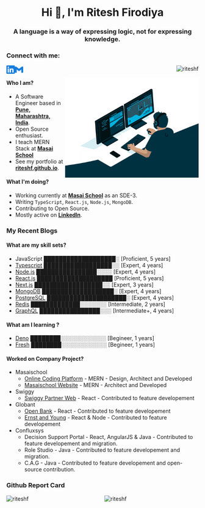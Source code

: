 <div width="50%">
<h1 align="center">Hi 👋, I'm Ritesh Firodiya</h1>
<h3 align="center">A language is a way of expressing logic, not for expressing knowledge.</h3>
</div>

<div width="50%">
<h3 align="left">Connect with me:</h3>
<p align="left">
<a href="https://www.linkedin.com/in/riteshfirodiya" target="_blank">
    <img align="left" alt="LinkedIn" width="22px" src="./assets/linkedin.svg" />
  </a>
<a href="mailto:firodiya.ritesh@gmail.com">
    <img align="left" alt="Mail" width="22px" src="./assets/gmail.svg" />
  </a>
</p>
<p align="right"> <img src="https://komarev.com/ghpvc/?username=riteshf&label=Profile%20views&color=0e75b6&style=flat" alt="riteshf" /> </p>
</div>

<img align="right" alt="coding" width="350" src="./assets/developer.gif">

#### Who I am?

- A Software Engineer based in **[Pune, Maharashtra, India](https://en.wikipedia.org/wiki/India)**.
- Open Source enthusiast.
- I teach MERN Stack at **[Masai School](https://masaischool.com)**
- See my portfolio at **[riteshf.github.io](https://riteshf.github.io/)**.

#### What I'm doing?

- Working currently at **[Masai School](https://masaischool.com)** as an SDE-3.
- Writing `TypeScript`, `React.js`, `Node.js`, `MongoDB`.
- Contributing to Open Source.
- Mostly active on **[LinkedIn](https://www.linkedin.com/in/riteshfirodiya)**.

### My Recent Blogs

<!-- BLOG-POST-LIST:START -->

<a target="_blank" href="https://riteshf-blogs.deno.dev/typescript-basics" alt="Basics Types in Typescript "></a>

<a target="_blank" href="https://riteshf-blogs.deno.dev/typescript-advance" alt="Advance Types in Typescript"></a>

<!-- BLOG-POST-LIST:END -->

#### What are my skill sets?

- JavaScript ███████████████████░ [Proficient, 5 years]
- [Typescript](https://www.typescriptlang.org/) ██████████████████░░ [Expert, 4 years]
- [Node.js](https://nodejs.org/en/) ████████████████░░░░ [Expert, 4 years]
- [React.js](https://reactjs.org/) ████████████████████ [Proficient, 5 years]
- [Next.js](https://nextjs.org/) ██████████████████░░ [Expert, 3 years]
- [MongoDB](https://www.mongodb.com/) ███████████████████░ [Expert, 4 years]
- [PostgreSQL](https://www.postgresql.org/) █████████████████████░ [Expert, 4 years]
- [Redis](https://redis.io/) █████████████░░░░░░░ [Intermediate, 2 years]
- [GraphQL](https://graphql.org/) ████████████████░░░ [Intermediate+, 4 years]

#### What am I learning ?

- [Deno](https://deno.land/) ████████░░░░░░░░░░░░ [Begineer, 1 years]
- [Fresh](https://fresh.deno.dev/) ████████░░░░░░░░░░░░ [Begineer, 1 years]

#### Worked on Company Project?

- Masaischool
  - [Online Coding Platform](https://cp.masaischool.com/) - MERN - Design, Architect and Developed
  - [Masaischool Website](https://masaischool.com/) - MERN - Architect and Developed
- Swiggy
  - [Swiggy Partner Web](https://partner.swiggy.com/) - React - Contributed to feature developement
- Globant
  - [Open Bank](https://www.openbank.es/) - React - Contributed to feature developement
  - [Ernst and Young](https://www.openbank.es/) - React & Node - Contributed to feature developement
- Confluxsys
  - Decision Support Portal - React, AngularJS & Java - Contributed to feature developement and migration.
  - Role Studio - Java - Contributed to feature developement and migration.
  - C.A.G - Java - Contributed to feature developement and open-source contribution.

<div width="100%">
<h3 align="left">Github Report Card</h3>
<span>
  <img align="left" width="49%" src="https://github-readme-stats.vercel.app/api/top-langs?username=riteshf&show_icons=true&locale=en&layout=compact" alt="riteshf" />
  <img align="right" width="49%" src="https://github-readme-stats.vercel.app/api?username=riteshf&show_icons=true&locale=en" alt="riteshf" />
</span>
</div>
